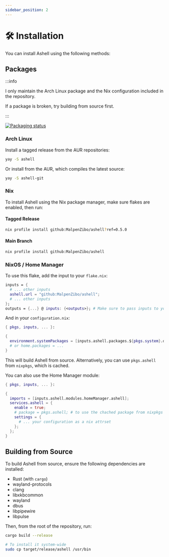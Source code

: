 ```yaml
---
sidebar_position: 2
---
```


# 🛠️ Installation

You can install Ashell using the following methods:

## Packages

:::info

I only maintain the Arch Linux package and the Nix configuration included
in the repository.

If a package is broken, try building from source first.

:::

[![Packaging status](https://repology.org/badge/vertical-allrepos/ashell.svg)](https://repology.org/project/ashell/versions)

### Arch Linux

Install a tagged release from the AUR repositories:

```bash
yay -S ashell
```

Or install from the AUR, which compiles the latest source:

```bash
yay -S ashell-git
```

### Nix

To install Ashell using the Nix package manager, make sure flakes are enabled,
then run:

#### Tagged Release

```bash
nix profile install github:MalpenZibo/ashell?ref=0.5.0
```

#### Main Branch

```bash
nix profile install github:MalpenZibo/ashell
```

### NixOS / Home Manager

To use this flake, add the input to your `flake.nix`:

```nix
inputs = {
  # ... other inputs
  ashell.url = "github:MalpenZibo/ashell";
  # ... other inputs
};
outputs = {...} @ inputs: {<outputs>}; # Make sure to pass inputs to your specialArgs!
```

And in your `configuration.nix`:

```nix
{ pkgs, inputs, ... }:

{
  environment.systemPackages = [inputs.ashell.packages.${pkgs.system}.default];
  # or home.packages = ...
}
```

This will build Ashell from source.
Alternatively, you can use `pkgs.ashell` from `nixpkgs`, which is cached.

You can also use the Home Manager module:

```nix
{ pkgs, inputs, ... }:

{
  imports = [inputs.ashell.modules.homeManager.ashell];
  services.ashell = {
    enable = true;
    # package = pkgs.ashell; # to use the chached package from nixpkgs
    settings = {
      # ... your configuration as a nix attrset
    };
  };
}
```

## Building from Source

To build Ashell from source, ensure the following dependencies are installed:

- Rust (with `cargo`)
- wayland-protocols
- clang
- libxkbcommon
- wayland
- dbus
- libpipewire
- libpulse

Then, from the root of the repository, run:

```bash
cargo build --release

# To install it system-wide
sudo cp target/release/ashell /usr/bin
```
